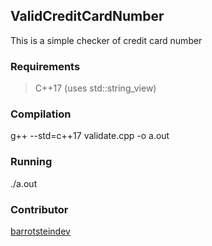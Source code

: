 ## ValidCreditCardNumber

This is a simple checker of credit card number

### Requirements

> C++17 (uses std::string_view)

### Compilation

g++ --std=c++17 validate.cpp -o a.out

### Running

./a.out

### Contributor

[barrotsteindev](https://github.com/barrotsteindev)